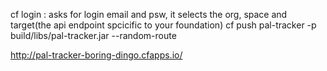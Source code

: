  cf login : asks for login email and psw, it selects the org, space and target(the api endpoint spcicific to your foundation)
 cf push pal-tracker -p build/libs/pal-tracker.jar --random-route
 
 http://pal-tracker-boring-dingo.cfapps.io/